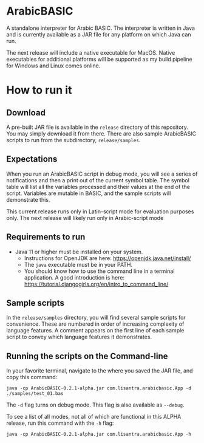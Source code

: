 # ArabicBASIC

A standalone interpreter for Arabic BASIC. The interpreter is written in Java and is currently available as a JAR file
for any platform on which Java can run.

The next release will include a native executable for MacOS. Native executables for additional platforms will be
supported as my build pipeline for Windows and Linux comes online.

# How to run it

## Download

A pre-built JAR file is available in the `release` directory of this repository. You may simply download it from there.
There are also sample ArabicBASIC scripts to run from the subdirectory, `release/samples`.

## Expectations

When you run an ArabicBASIC script in debug mode, you will see a series of notifications and then a print out of the
current symbol table. The symbol table will list all the variables processed and their values at the end of the script.
Variables are mutable in BASIC, and the sample scripts will demonstrate this.

This current release runs only in Latin-script mode for evaluation purposes only. The next release will likely run only
in Arabic-script mode

## Requirements to run

- Java 11 or higher must be installed on your system.
    - Instructions for OpenJDK are here: https://openjdk.java.net/install/
    - The `java` executable must be in your PATH.
    - You should know how to use the command line in a terminal application. A good introduction is
      here: https://tutorial.djangogirls.org/en/intro_to_command_line/

## Sample scripts

In the `release/samples` directory, you will find several sample scripts for convenience. These are numbered in order of
increasing complexity of language features. A comment appears on the first line of each sample script to convey which
language features it demonstrates.

## Running the scripts on the Command-line

In your favorite terminal, navigate to the where you saved the JAR file, and copy this command:

```
java -cp ArabicBASIC-0.2.1-alpha.jar com.lisantra.arabicbasic.App -d ./samples/test_01.bas
```

The `-d` flag turns on debug mode. This flag is also available as `--debug`.

To see a list of all modes, not all of which are functional in this ALPHA release, run this command with the `-h` flag:

```
java -cp ArabicBASIC-0.2.1-alpha.jar com.lisantra.arabicbasic.App -h
```


